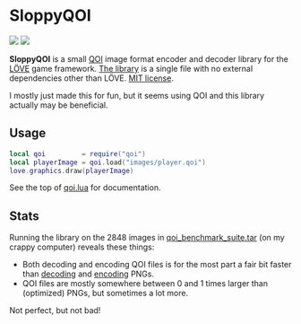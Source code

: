 # SloppyQOI

[![](https://img.shields.io/github/release/ReFreezed/SloppyQOI.svg)](https://github.com/ReFreezed/SloppyQOI/releases/latest)
[![](https://img.shields.io/github/license/ReFreezed/SloppyQOI.svg)](https://github.com/ReFreezed/SloppyQOI/blob/master/LICENSE.txt)

**SloppyQOI** is a small [QOI](https://qoiformat.org/) image format encoder and decoder library for the [LÖVE](https://love2d.org/) game framework.
[The library](https://raw.githubusercontent.com/ReFreezed/SloppyQOI/master/qoi.lua) is a single file with no external dependencies other than LÖVE.
[MIT license](LICENSE.txt).

I mostly just made this for fun, but it seems using QOI and this library actually may be beneficial.



## Usage

```lua
local qoi         = require("qoi")
local playerImage = qoi.load("images/player.qoi")
love.graphics.draw(playerImage)
```

See the top of [qoi.lua](https://raw.githubusercontent.com/ReFreezed/SloppyQOI/master/qoi.lua) for documentation.



## Stats

Running the library on the 2848 images in [qoi_benchmark_suite.tar](https://qoiformat.org/benchmark/) (on my crappy computer) reveals these things:

- Both decoding and encoding QOI files is for the most part a fair bit faster than [decoding](https://love2d.org/wiki/love.image.newImageData) and [encoding](https://love2d.org/wiki/ImageData:encode) PNGs.
- QOI files are mostly somewhere between 0 and 1 times larger than (optimized) PNGs, but sometimes a lot more.

Not perfect, but not bad!


